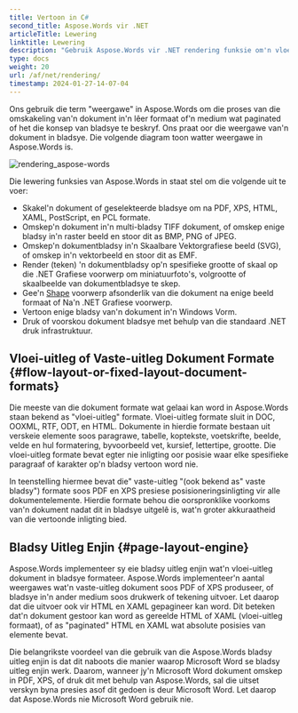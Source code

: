```yaml
---
title: Vertoon in C#
second_title: Aspose.Words vir .NET
articleTitle: Lewering
linktitle: Lewering
description: "Gebruik Aspose.Words vir .NET rendering funksie om'n vloei-uitleg dokument in bladsye te formateer en omskep so'n dokument of geselekteerde bladsye na ander dokumente (PDF, HTML, XPS, en so aan.) of beelde (TIFF, PNG, SVG, en so aan.) formate vir besigtiging, verdere omskakelings of drukwerk met behulp van C#."
type: docs
weight: 20
url: /af/net/rendering/
timestamp: 2024-01-27-14-07-04
---
```


Ons gebruik die term "weergawe" in Aspose.Words om die proses van die omskakeling van'n dokument in'n lêer formaat of'n medium wat paginated of het die konsep van bladsye te beskryf. Ons praat oor die weergawe van'n dokument in bladsye. Die volgende diagram toon watter weergawe in Aspose.Words is.

![rendering_aspose-words](rendering-1.png)

Die lewering funksies van Aspose.Words in staat stel om die volgende uit te voer:

- Skakel'n dokument of geselekteerde bladsye om na PDF, XPS, HTML, XAML, PostScript, en PCL formate.
- Omskep'n dokument in'n multi-bladsy TIFF dokument, of omskep enige bladsy in'n raster beeld en stoor dit as BMP, PNG of JPEG.
- Omskep'n dokumentbladsy in'n Skaalbare Vektorgrafiese beeld (SVG), of omskep in'n vektorbeeld en stoor dit as EMF.
- Render (teken) 'n dokumentbladsy op'n spesifieke grootte of skaal op die .NET Grafiese voorwerp om miniatuurfoto's, volgrootte of skaalbeelde van dokumentbladsye te skep.
- Gee'n [Shape](https://reference.aspose.com/words/net/aspose.words.drawing/shape/) voorwerp afsonderlik van die dokument na enige beeld formaat of Na'n .NET Grafiese voorwerp.
- Vertoon enige bladsy van'n dokument in'n Windows Vorm.
- Druk of voorskou dokument bladsye met behulp van die standaard .NET druk infrastruktuur.

## Vloei-uitleg of Vaste-uitleg Dokument Formate {#flow-layout-or-fixed-layout-document-formats}

Die meeste van die dokument formate wat gelaai kan word in Aspose.Words staan bekend as "vloei-uitleg" formate. Vloei-uitleg formate sluit in DOC, OOXML, RTF, ODT, en HTML. Dokumente in hierdie formate bestaan uit verskeie elemente soos paragrawe, tabelle, koptekste, voetskrifte, beelde, velde en hul formatering, byvoorbeeld vet, kursief, lettertipe, grootte. Die vloei-uitleg formate bevat egter nie inligting oor posisie waar elke spesifieke paragraaf of karakter op'n bladsy vertoon word nie.

In teenstelling hiermee bevat die" vaste-uitleg "(ook bekend as" vaste bladsy") formate soos PDF en XPS presiese posisioneringsinligting vir alle dokumentelemente. Hierdie formate behou die oorspronklike voorkoms van'n dokument nadat dit in bladsye uitgelê is, wat'n groter akkuraatheid van die vertoonde inligting bied.

## Bladsy Uitleg Enjin {#page-layout-engine}

Aspose.Words implementeer sy eie bladsy uitleg enjin wat'n vloei-uitleg dokument in bladsye formateer. Aspose.Words implementeer'n aantal weergawes wat'n vaste-uitleg dokument soos PDF of XPS produseer, of bladsye in'n ander medium soos drukwerk of tekening uitvoer. Let daarop dat die uitvoer ook vir HTML en XAML gepagineer kan word. Dit beteken dat'n dokument gestoor kan word as gereelde HTML of XAML (vloei-uitleg formaat), of as "paginated" HTML en XAML wat absolute posisies van elemente bevat.

Die belangrikste voordeel van die gebruik van die Aspose.Words bladsy uitleg enjin is dat dit naboots die manier waarop Microsoft Word se bladsy uitleg enjin werk. Daarom, wanneer jy'n Microsoft Word dokument omskep in PDF, XPS, of druk dit met behulp van Aspose.Words, sal die uitset verskyn byna presies asof dit gedoen is deur Microsoft Word. Let daarop dat Aspose.Words nie Microsoft Word gebruik nie.
